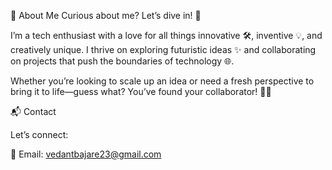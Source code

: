 🌟 About Me
Curious about me? Let’s dive in! 🤔

I’m a tech enthusiast with a love for all things innovative 🛠️, inventive 💡, and creatively unique. I thrive on exploring futuristic ideas ✨ and collaborating on projects that push the boundaries of technology 🌐.

Whether you’re looking to scale up an idea or need a fresh perspective to bring it to life—guess what? You’ve found your collaborator! ✌🏻

📬 Contact

Let’s connect:

📧 Email: vedantbajare23@gmail.com

